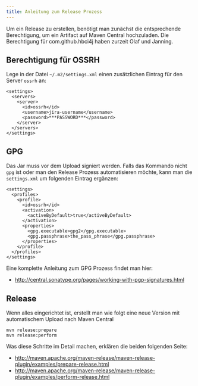 ```yaml
---
title: Anleitung zum Release Prozess
---
```


Um ein Release zu erstellen, benötigt man zunächst die entsprechende Berechtigung, um ein Artifact auf Maven Central hochzuladen. Die Berechtigung für com.github.hbci4j haben zurzeit Olaf und Janning.

## Berechtigung für OSSRH

Lege in der Datei `~/.m2/settings.xml` einen zusätzlichen Eintrag für den Server `ossrh` an:

    <settings>
      <servers>
        <server>
          <id>ossrh</id>
          <username>jira-username</username>
          <password>***PASSWORD***</password>
        </server>
      </servers>
    </settings>

## GPG

Das Jar muss vor dem Upload signiert werden. Falls das Kommando nicht `gpg` ist oder man den Release Prozess automatisieren möchte, kann man die `settings.xml` um folgenden Eintrag ergänzen: 

    <settings>
      <profiles>
        <profile>
          <id>ossrh</id>
          <activation>
            <activeByDefault>true</activeByDefault>
          </activation>
          <properties>
            <gpg.executable>gpg2</gpg.executable>
            <gpg.passphrase>the_pass_phrase</gpg.passphrase>
          </properties>
        </profile>
      </profiles> 
    </settings>

Eine komplette Anleitung zum GPG Prozess findet man hier:
- http://central.sonatype.org/pages/working-with-pgp-signatures.html

## Release

Wenn alles eingerichtet ist, erstellt man wie folgt eine neue Version mit automatischem Upload nach Maven Central

    mvn release:prepare
    mvn release:perform

Was diese Schritte im Detail machen, erklären die beiden folgenden Seite:
- http://maven.apache.org/maven-release/maven-release-plugin/examples/prepare-release.html
- http://maven.apache.org/maven-release/maven-release-plugin/examples/perform-release.html
